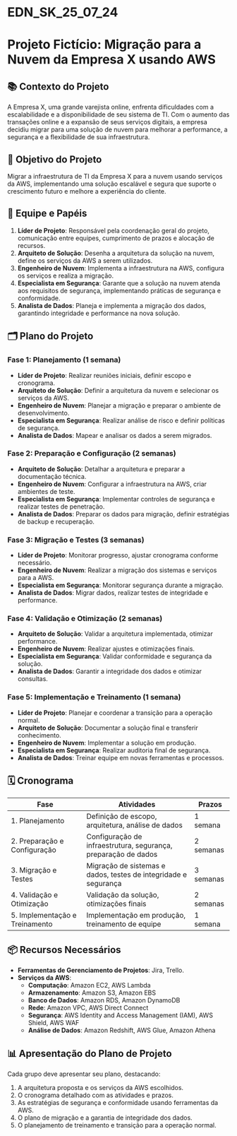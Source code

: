 # EDN_SK_25_07_24

# Projeto Fictício: Migração para a Nuvem da Empresa X usando AWS

## 📚 Contexto do Projeto

A Empresa X, uma grande varejista online, enfrenta dificuldades com a escalabilidade e a disponibilidade de seu sistema de TI. Com o aumento das transações online e a expansão de seus serviços digitais, a empresa decidiu migrar para uma solução de nuvem para melhorar a performance, a segurança e a flexibilidade de sua infraestrutura.

## 🎯 Objetivo do Projeto

Migrar a infraestrutura de TI da Empresa X para a nuvem usando serviços da AWS, implementando uma solução escalável e segura que suporte o crescimento futuro e melhore a experiência do cliente.

## 👥 Equipe e Papéis

1. **Líder de Projeto**: Responsável pela coordenação geral do projeto, comunicação entre equipes, cumprimento de prazos e alocação de recursos.
2. **Arquiteto de Solução**: Desenha a arquitetura da solução na nuvem, define os serviços da AWS a serem utilizados.
3. **Engenheiro de Nuvem**: Implementa a infraestrutura na AWS, configura os serviços e realiza a migração.
4. **Especialista em Segurança**: Garante que a solução na nuvem atenda aos requisitos de segurança, implementando práticas de segurança e conformidade.
5. **Analista de Dados**: Planeja e implementa a migração dos dados, garantindo integridade e performance na nova solução.

## 🗂️ Plano do Projeto

### Fase 1: Planejamento (1 semana)

- **Líder de Projeto**: Realizar reuniões iniciais, definir escopo e cronograma.
- **Arquiteto de Solução**: Definir a arquitetura da nuvem e selecionar os serviços da AWS.
- **Engenheiro de Nuvem**: Planejar a migração e preparar o ambiente de desenvolvimento.
- **Especialista em Segurança**: Realizar análise de risco e definir políticas de segurança.
- **Analista de Dados**: Mapear e analisar os dados a serem migrados.

### Fase 2: Preparação e Configuração (2 semanas)

- **Arquiteto de Solução**: Detalhar a arquitetura e preparar a documentação técnica.
- **Engenheiro de Nuvem**: Configurar a infraestrutura na AWS, criar ambientes de teste.
- **Especialista em Segurança**: Implementar controles de segurança e realizar testes de penetração.
- **Analista de Dados**: Preparar os dados para migração, definir estratégias de backup e recuperação.

### Fase 3: Migração e Testes (3 semanas)

- **Líder de Projeto**: Monitorar progresso, ajustar cronograma conforme necessário.
- **Engenheiro de Nuvem**: Realizar a migração dos sistemas e serviços para a AWS.
- **Especialista em Segurança**: Monitorar segurança durante a migração.
- **Analista de Dados**: Migrar dados, realizar testes de integridade e performance.

### Fase 4: Validação e Otimização (2 semanas)

- **Arquiteto de Solução**: Validar a arquitetura implementada, otimizar performance.
- **Engenheiro de Nuvem**: Realizar ajustes e otimizações finais.
- **Especialista em Segurança**: Validar conformidade e segurança da solução.
- **Analista de Dados**: Garantir a integridade dos dados e otimizar consultas.

### Fase 5: Implementação e Treinamento (1 semana)

- **Líder de Projeto**: Planejar e coordenar a transição para a operação normal.
- **Arquiteto de Solução**: Documentar a solução final e transferir conhecimento.
- **Engenheiro de Nuvem**: Implementar a solução em produção.
- **Especialista em Segurança**: Realizar auditoria final de segurança.
- **Analista de Dados**: Treinar equipe em novas ferramentas e processos.

## 🗓️ Cronograma

| Fase                      | Atividades                                                         | Prazos   |
|---------------------------|--------------------------------------------------------------------|----------|
| 1. Planejamento           | Definição de escopo, arquitetura, análise de dados                 | 1 semana |
| 2. Preparação e Configuração | Configuração de infraestrutura, segurança, preparação de dados   | 2 semanas|
| 3. Migração e Testes      | Migração de sistemas e dados, testes de integridade e segurança    | 3 semanas|
| 4. Validação e Otimização | Validação da solução, otimizações finais                           | 2 semanas|
| 5. Implementação e Treinamento | Implementação em produção, treinamento de equipe              | 1 semana |

## 📦 Recursos Necessários

- **Ferramentas de Gerenciamento de Projetos**: Jira, Trello.
- **Serviços da AWS**:
  - **Computação**: Amazon EC2, AWS Lambda
  - **Armazenamento**: Amazon S3, Amazon EBS
  - **Banco de Dados**: Amazon RDS, Amazon DynamoDB
  - **Rede**: Amazon VPC, AWS Direct Connect
  - **Segurança**: AWS Identity and Access Management (IAM), AWS Shield, AWS WAF
  - **Análise de Dados**: Amazon Redshift, AWS Glue, Amazon Athena

## 📊 Apresentação do Plano de Projeto

Cada grupo deve apresentar seu plano, destacando:

1. A arquitetura proposta e os serviços da AWS escolhidos.
2. O cronograma detalhado com as atividades e prazos.
3. As estratégias de segurança e conformidade usando ferramentas da AWS.
4. O plano de migração e a garantia de integridade dos dados.
5. O planejamento de treinamento e transição para a operação normal.
